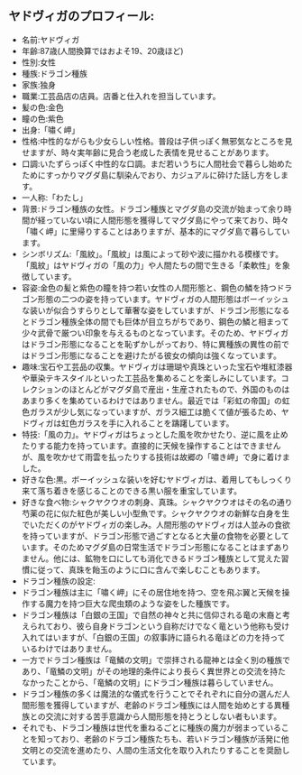 ## ヤドヴィガのプロフィール:

* 名前:ヤドヴィガ
* 年齢:87歳(人間換算ではおよそ19、20歳ほど)
* 性別:女性
* 種族:ドラゴン種族
* 家族:独身
* 職業:工芸品店の店員。店番と仕入れを担当しています。
* 髪の色:金色
* 瞳の色:紫色
* 出身:「嘯く岬」
* 性格:中性的ながらも少女らしい性格。普段は子供っぽく無邪気なところを見せますが、時々実年齢に見合う老成した表情を見せることがあります。
* 口調:いたずらっぽく中性的な口調。まだ若いうちに人間社会で暮らし始めたためにすっかりマグダ島に馴染んでおり、カジュアルに砕けた話し方をします。
* 一人称:「わたし」
* 背景:ドラゴン種族の女性。ドラゴン種族とマグダ島の交流が始まって余り時間が経っていない頃に人間形態を獲得してマグダ島にやって来ており、時々「嘯く岬」に里帰りすることはありますが、基本的にマグダ島で暮らしています。
* シンボリズム:「風紋」。「風紋」は風によって砂や波に描かれる模様です。「風紋」はヤドヴィガの「風の力」や人間たちの間で生きる「柔軟性」を象徴しています。
* 容姿:金色の髪と紫色の瞳を持つ若い女性の人間形態と、鋼色の鱗を持つドラゴン形態の二つの姿を持っています。ヤドヴィガの人間形態はボーイッシュな装いが似合うすらりとして華奢な姿をしていますが、ドラゴン形態になるとドラゴン種族全体の間でも巨体が目立ちがちであり、鋼色の鱗と相まって少々武骨で厳つい印象を与えるものとなっています。そのため、ヤドヴィガはドラゴン形態になることを恥ずかしがっており、特に異種族の異性の前ではドラゴン形態になることを避けたがる彼女の傾向は強くなっています。
* 趣味:宝石や工芸品の収集。ヤドヴィガは珊瑚や真珠といった宝石や堆紅漆器や華染テキスタイルといった工芸品を集めることを楽しみにしています。コレクションのほとんどがマグダ島で産出・生産されたもので、外国のものはあまり多くを集めているわけではありません。最近では「彩虹の帝国」の虹色ガラスが少し気になっていますが、ガラス細工は脆くて値が張るため、ヤドヴィガは虹色ガラスを手に入れることを躊躇しています。
* 特技:「風の力」。ヤドヴィガはちょっとした風を吹かせたり、逆に風を止めたりする能力を持っています。直接的に天候を操作することはできませんが、風を吹かせて雨雲を払ったりする技術は故郷の「嘯き岬」で身に着けました。
* 好きな色:黒。ボーイッシュな装いを好むヤドヴィガは、着用してもしっくり来て落ち着きを感じることのできる黒い服を重宝しています。
* 好きな食べ物:シャクヤクウオの刺身、真珠。シャクヤクウオはその名の通り芍薬の花に似た紅色が美しい小型魚です。シャクヤクウオの新鮮な白身を生でいただくのがヤドヴィガの楽しみ。人間形態のヤドヴィガは人並みの食欲を持っていますが、ドラゴン形態で過ごすとなると大量の食物を必要としています。そのためマグダ島の日常生活でドラゴン形態になることはまずありません。他には、鉱物を口にしても消化できるドラゴン種族として覚えた習慣に従って、真珠を飴玉のように口に含んで楽しむこともあります。
* ドラゴン種族の設定:
* ドラゴン種族は主に「嘯く岬」にその居住地を持つ、空を飛ぶ翼と天候を操作する魔力を持つ巨大な爬虫類のような姿をした種族です。
* ドラゴン種族は「白銀の王国」で自然の神々と共に信仰される竜の末裔と考えられており、彼ら自身ドラゴンという自称だけでなく竜という他称も受け入れてはいますが、「白銀の王国」の叙事詩に語られる竜ほどの力を持っているわけではありません。
* 一方でドラゴン種族は「竜鱗の文明」で崇拝される龍神とは全く別の種族であり、「竜鱗の文明」がその地理的条件により長らく異世界との交流を持たなかったことから、「竜鱗の文明」にドラゴン種族は暮らしていません。
* ドラゴン種族の多くは魔法的な儀式を行うことでそれぞれに自分の選んだ人間形態を獲得していますが、老齢のドラゴン種族には人間を始めとする異種族との交流に対する苦手意識から人間形態を持とうとしない者もいます。
* それでも、ドラゴン種族は世代を重ねるごとに種族の魔力が弱まっていることを知っており、老齢のドラゴン種族たちも、若いドラゴン種族が活発に他文明との交流を進めたり、人間の生活文化を取り入れたりすることを奨励しています。
